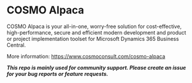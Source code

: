 # COSMO Alpaca

COSMO Alpaca is your all-in-one, worry-free solution for cost-effective, high-performance, secure and efficient modern development and product or project implementation toolset for Microsoft Dynamics 365 Business Central.

More information: https://www.cosmoconsult.com/cosmo-alpaca


***This repo is mainly used for community support. Please create an issue for your bug reports or feature requests.***
